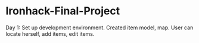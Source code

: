 # Ironhack-Final-Project

Day 1: Set up development environment. Created item model, map. User can locate herself, add items, edit items.